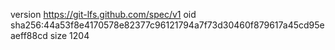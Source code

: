 version https://git-lfs.github.com/spec/v1
oid sha256:44a53f8e4170578e82377c96121794a7f73d30460f879617a45cd95eaeff88cd
size 1204

